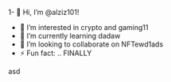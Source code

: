 1- 👋 Hi, I’m @alziz101!
- 👀 I’m interested in crypto and gaming11
- 🌱 I’m currently learning dadaw
- 💞️ I’m looking to collaborate on NFTewd1ads
- ⚡ Fun fact: .. FINALLY
<!---
alziz101/alziz101 is a ✨ special ✨ repository be1cause its `README.md` (this file) appears on your GitHub profile.
You can click the Preview link to take a look at your changes.!
--->asd

